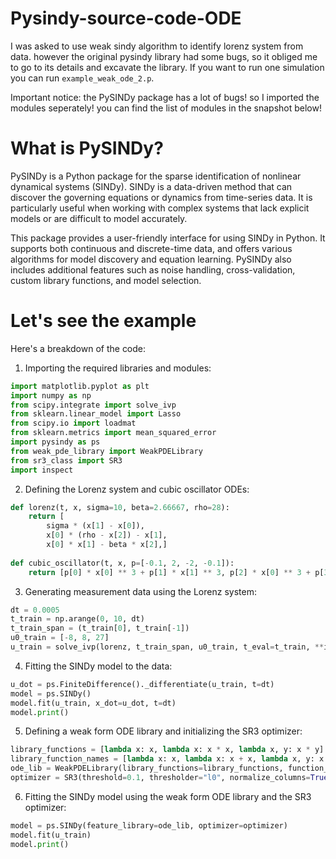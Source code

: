 # Pysindy-source-code-ODE

I was asked to use weak sindy algorithm to identify lorenz system from data. 
however the original pysindy library had some bugs, so it obliged me to go to its details and
excavate the library. If you want to run one simulation you can run `example_weak_ode_2.p`.

Important notice: the PySINDy package has a lot of bugs! so I imported the modules seperately! you can find the list of modules in the snapshot below!

# What is PySINDy?

PySINDy is a Python package for the sparse identification of nonlinear dynamical systems (SINDy). SINDy is a data-driven method that can discover the governing equations or dynamics from time-series data. It is particularly useful when working with complex systems that lack explicit models or are difficult to model accurately.

This package provides a user-friendly interface for using SINDy in Python. It supports both continuous and discrete-time data, and offers various algorithms for model discovery and equation learning. PySINDy also includes additional features such as noise handling, cross-validation, custom library functions, and model selection.

# Let's see the example



 Here's a breakdown of the code:

1. Importing the required libraries and modules:
```python
import matplotlib.pyplot as plt
import numpy as np
from scipy.integrate import solve_ivp
from sklearn.linear_model import Lasso
from scipy.io import loadmat
from sklearn.metrics import mean_squared_error
import pysindy as ps
from weak_pde_library import WeakPDELibrary
from sr3_class import SR3
import inspect
```




2. Defining the Lorenz system and cubic oscillator ODEs:
```python
def lorenz(t, x, sigma=10, beta=2.66667, rho=28):
    return [
        sigma * (x[1] - x[0]),
        x[0] * (rho - x[2]) - x[1],
        x[0] * x[1] - beta * x[2],]
        
def cubic_oscillator(t, x, p=[-0.1, 2, -2, -0.1]):
    return [p[0] * x[0] ** 3 + p[1] * x[1] ** 3, p[2] * x[0] ** 3 + p[3] * x[1] ** 3]
```
3. Generating measurement data using the Lorenz system:
```python
dt = 0.0005
t_train = np.arange(0, 10, dt)
t_train_span = (t_train[0], t_train[-1])
u0_train = [-8, 8, 27]
u_train = solve_ivp(lorenz, t_train_span, u0_train, t_eval=t_train, **integrator_keywords).y.T
```
4. Fitting the SINDy model to the data:

```python
u_dot = ps.FiniteDifference()._differentiate(u_train, t=dt)
model = ps.SINDy()
model.fit(u_train, x_dot=u_dot, t=dt)
model.print()
```
5. Defining a weak form ODE library and initializing the SR3 optimizer:

```python
library_functions = [lambda x: x, lambda x: x * x, lambda x, y: x * y]
library_function_names = [lambda x: x, lambda x: x + x, lambda x, y: x + y]
ode_lib = WeakPDELibrary(library_functions=library_functions, function_names=library_function_names, spatiotemporal_grid=t_train, is_uniform=True, K=20000)
optimizer = SR3(threshold=0.1, thresholder="l0", normalize_columns=True, max_iter=1000, tol=1e-8)
```
6. Fitting the SINDy model using the weak form ODE library and the SR3 optimizer:

```python
model = ps.SINDy(feature_library=ode_lib, optimizer=optimizer)
model.fit(u_train)
model.print()
```
